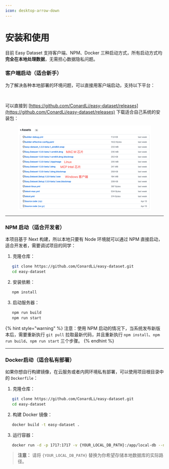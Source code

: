 ```yaml
---
icon: desktop-arrow-down
---
```


# 安装和使用

目前 Easy Dataset 支持客户端、NPM、Docker 三种启动方式，所有启动方式均**完全在本地处理数据**，无需担心数据隐私问题。

### 客户端启动（适合新手）

为了解决各种本地部署的环境问题，可以直接用客户端启动，支持以下平台：

<figure><img src="https://rncg5jvpme.feishu.cn/space/api/box/stream/download/asynccode/?code=NmVkMTkyZjk3ZWU1MzA4ODc0YTI3ZDQyODhiOTNlYzVfTHd2c2hoYzNabTNJWlcwM1NzOWxncFk1SDlUMHV2NVNfVG9rZW46V01DbWI2NG54b2lVTEN4WHZGZmNMZUpUbnBjXzE3NDcxMzQ3MjA6MTc0NzEzODMyMF9WNA" alt=""><figcaption></figcaption></figure>

可以直接到 [https://github.com/ConardLi/easy-dataset/releases](https://github.com/ConardLi/easy-dataset/releases) 下载适合自己系统的安装包：

<figure><img src=".gitbook/assets/image (3) (1) (1) (1) (1) (1) (1).png" alt=""><figcaption></figcaption></figure>

***

### NPM 启动（适合开发者）

本项目基于 Next 构建，所以本地只要有 Node 环境就可以通过 NPM 直接启动，适合开发者，需要调试项目的同学：

1. 克隆仓库：

```bash
   git clone https://github.com/ConardLi/easy-dataset.git
   cd easy-dataset
```

2. 安装依赖：

```bash
   npm install
```

3. 启动服务器：

```bash
   npm run build
   npm run start
```

{% hint style="warning" %}
注意：使用 NPM 启动的情况下，当系统发布新版本后，需要重新执行 `git pull` 拉取最新代码，并且重新执行 `npm install`、`npm run build`、`npm run start` 三个步骤。
{% endhint %}

***

### Docker启动（适合私有部署）

如果你想自行构建镜像，在云服务或者内网环境私有部署，可以使用项目根目录中的 `Dockerfile`：

1. 克隆仓库：

```bash
   git clone https://github.com/ConardLi/easy-dataset.git
   cd easy-dataset
```

2. 构建 Docker 镜像：

```bash
   docker build -t easy-dataset .
```

3. 运行容器：

```bash
   docker run -d -p 1717:1717 -v {YOUR_LOCAL_DB_PATH}:/app/local-db --name easy-dataset easy-dataset
```

> **注意：** 请将 `{YOUR_LOCAL_DB_PATH}` 替换为你希望存储本地数据库的实际路径。
